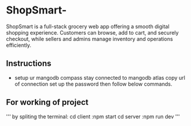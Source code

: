 # ShopSmart-
ShopSmart is a full-stack grocery web app offering a smooth digital shopping experience. Customers can browse, add to cart, and securely checkout, while sellers and admins manage inventory and operations efficiently.
## Instructions
* setup ur mangodb compass stay connected to mangodb atlas copy url of connection set up the password then follow below commands.
## For working of project 
'''
by spliting the terminal:
cd client :npm start
cd server :npm run dev
''' 
